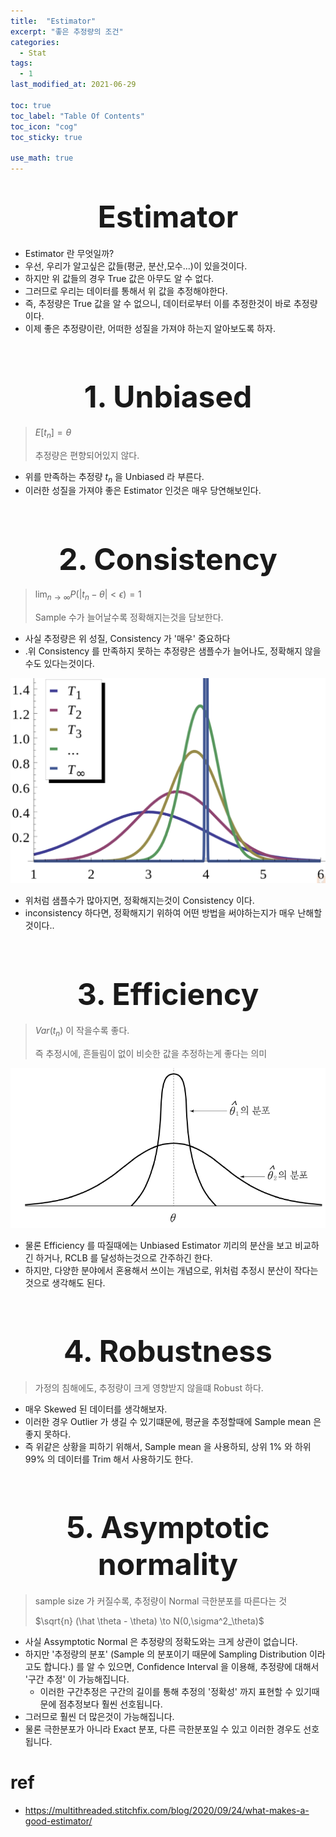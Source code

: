 ```yaml
---
title:  "Estimator"
excerpt: "좋은 추정량의 조건"
categories:
  - Stat
tags:
  - 1
last_modified_at: 2021-06-29

toc: true
toc_label: "Table Of Contents"
toc_icon: "cog"
toc_sticky: true

use_math: true
---
```


# <center><font size="10">Estimator</font></center>

- Estimator 란 무엇일까? 
- 우선, 우리가 알고싶은 값들(평균, 분산,모수...)이 있을것이다. 
- 하지만 위 값들의 경우 True 값은 아무도 알 수 없다. 
- 그러므로 우리는 데이터를 통해서 위 값을 추정해야한다. 
- 즉, 추정량은 True 값을 알 수 없으니, 데이터로부터 이를 추정한것이 바로 추정량이다.
- 이제 좋은 추정량이란, 어떠한 성질을 가져야 하는지 알아보도록 하자.

<BR>

# <center><font size="10">1. Unbiased</font></center>

> $E[t_n] = \theta$
>
> 추정량은 편향되어있지 않다.

- 위를 만족하는 추정량 $t_n$ 을 Unbiased 라 부른다. 
- 이러한 성질을 가져야 좋은 Estimator 인것은 매우 당연해보인다.

<br>

# <center><font size="10">2. Consistency</font></center>

> $\lim_{n\to \infty} P(| t_n - \theta| < \epsilon ) = 1$
>
> Sample 수가 늘어날수록 정확해지는것을 담보한다.

- 사실 추정량은 위 성질, Consistency 가 '매우' 중요하다
- .위 Consistency 를 만족하지 못하는 추정량은 샘플수가 늘어나도, 정확해지 않을수도 있다는것이다.

![png](/assets/images/Stat/6_1.png)

- 위처럼 샘플수가 많아지면, 정확해지는것이 Consistency 이다. 
- inconsistency 하다면, 정확해지기 위하여 어떤 방법을 써야하는지가 매우 난해할 것이다..

<br>

# <center><font size="10">3. Efficiency</font></center>

>$Var(t_n)$ 이 작을수록 좋다.
>
>즉 추정시에, 흔들림이 없이 비슷한 값을 추정하는게 좋다는 의미

![png](/assets/images/Stat/6_2.png)

- 물론 Efficiency 를 따질때에는 Unbiased Estimator 끼리의 분산을 보고 비교하긴 하거나, RCLB 를 달성하는것으로 간주하긴 한다.
- 하지만, 다양한 분야에서 혼용해서 쓰이는 개념으로, 위처럼 추정시 분산이 작다는것으로 생각해도 된다.

<br>

# <center><font size="10">4. Robustness</font></center>

>가정의 침해에도, 추정량이 크게 영향받지 않을떄 Robust 하다.

- 매우 Skewed 된 데이터를 생각해보자. 
- 이러한 경우 Outlier 가 생길 수 있기떄문에, 평균을 추정할때에 Sample mean 은 좋지 못하다.
- 즉 위같은 상황을 피하기 위해서, Sample mean 을 사용하되, 상위 1% 와 하위 99% 의 데이터를 Trim 해서 사용하기도 한다. 

<br>

# <center><font size="10">5. Asymptotic normality</font></center>

> sample size 가 커질수록, 추정량이 Normal 극한분포를 따른다는 것
>
> $\sqrt{n} (\hat \theta - \theta) \to N(0,\sigma^2_\theta)$ 

- 사실 Assymptotic Normal 은 추정량의 정확도와는 크게 상관이 없습니다. 
- 하지만 '추정량의 분포' (Sample 의 분포이기 때문에 Sampling Distribution 이라고도 합니다.) 를 알 수 있으면, Confidence Interval 을 이용해, 추정량에 대해서 '구간 추정' 이 가능해집니다.
  - 이러한 구간추정은 구간의 길이를 통해 추정의 '정확성' 까지 표현할 수 있기때문에 점추정보다 훨씬 선호됩니다. 
- 그러므로 훨씬 더 많은것이 가능해집니다. 
- 물론 극한분포가 아니라 Exact 분포, 다른 극한분포일 수 있고 이러한 경우도 선호됩니다. 

# ref

- https://multithreaded.stitchfix.com/blog/2020/09/24/what-makes-a-good-estimator/

